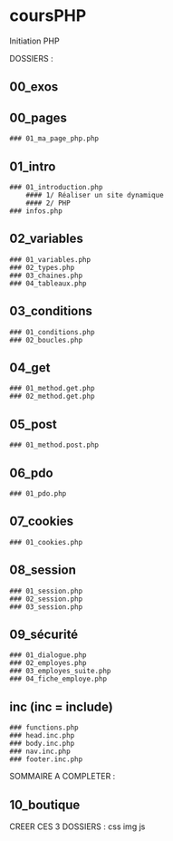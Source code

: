 # coursPHP
Initiation PHP


DOSSIERS :

## 00_exos
## 00_pages
    ### 01_ma_page_php.php
## 01_intro
    ### 01_introduction.php
        #### 1/ Réaliser un site dynamique
        #### 2/ PHP
    ### infos.php
## 02_variables
    ### 01_variables.php
    ### 02_types.php
    ### 03_chaines.php
    ### 04_tableaux.php
## 03_conditions
    ### 01_conditions.php
    ### 02_boucles.php
## 04_get
    ### 01_method.get.php
    ### 02_method.get.php
## 05_post
    ### 01_method.post.php
## 06_pdo
    ### 01_pdo.php
## 07_cookies
    ### 01_cookies.php
## 08_session
    ### 01_session.php
    ### 02_session.php
    ### 03_session.php
## 09_sécurité
    ### 01_dialogue.php
    ### 02_employes.php
    ### 03_employes_suite.php
    ### 04_fiche_employe.php
## inc (inc = include)
    ### functions.php
    ### head.inc.php
    ### body.inc.php
    ### nav.inc.php
    ### footer.inc.php

SOMMAIRE A COMPLETER :

## 10_boutique



CREER CES 3 DOSSIERS :
css
img
js
